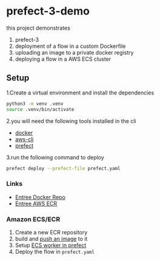 # prefect-3-demo

this project demonstrates

1. prefect-3
2. deployment of a flow in a custom Dockerfile
3. uploading an image to a private docker registry
4. deploying a flow in a AWS ECS cluster

## Setup

1.Create a virtual environment and install the dependencies

```bash
python3 -m venv .venv
source .venv/bin/activate
```

2.you will need the following tools installed in the cli

- [docker](https://docs.docker.com/get-docker/)
- [aws-cli](https://docs.aws.amazon.com/cli/latest/userguide/cli-chap-install.html)
- [prefect](https://docs.prefect.io/core/getting_started/installation.html)

3.run the following command to deploy

```bash
prefect deploy --prefect-file prefect.yaml
```

### Links

- [Entree Docker Repo](https://hub.docker.com/repository/docker/entreecapital/prefect-3-demo/general)
- [Entree AWS ECR](https://us-east-2.console.aws.amazon.com/ecr/repositories/private/573574571452/prefect-flows?region=us-east-2)

### Amazon ECS/ECR

1. Create a new ECR repository
2. build and [push an image](https://docs.aws.amazon.com/AmazonECR/latest/userguide/docker-pull-ecr-image.html) to it
3. Setup [ECS worker in prefect](https://docs.prefect.io/latest/integrations/prefect-aws/ecs_guide/)
4. Deploy the flow in `prefect.yaml`

